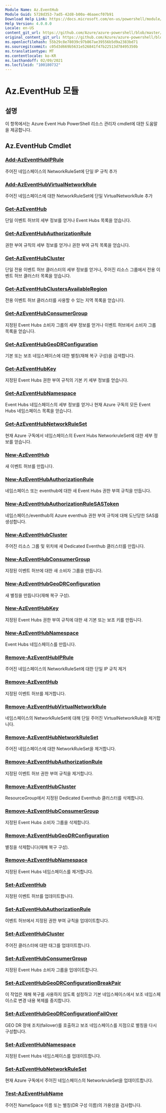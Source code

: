 ```yaml
---
Module Name: Az.EventHub
Module Guid: 5728d353-7ad5-42d8-b00a-46aaecf07b91
Download Help Link: https://docs.microsoft.com/en-us/powershell/module/az.eventhub
Help Version: 4.0.0.0
Locale: en-US
content_git_url: https://github.com/Azure/azure-powershell/blob/master/src/EventHub/EventHub/help/Az.EventHub.md
original_content_git_url: https://github.com/Azure/azure-powershell/blob/master/src/EventHub/EventHub/help/Az.EventHub.md
ms.openlocfilehash: 55b29c8e78039c97b867ae39556b5d9a2383bd71
ms.sourcegitcommit: c05d3d669b5631e526841f47b22513d78495350b
ms.translationtype: MT
ms.contentlocale: ko-KR
ms.lasthandoff: 02/09/2021
ms.locfileid: "100180732"
---
```

# Az.EventHub 모듈
## 설명
이 항목에서는 Azure Event Hub PowerShell 리소스 관리자 cmdlet에 대한 도움말을 제공합니다.

## Az.EventHub Cmdlet
### [Add-AzEventHubIPRule](Add-AzEventHubIPRule.md)
주어진 네임스페이스의 NetworkRuleSet에 단일 IP 규칙 추가

### [Add-AzEventHubVirtualNetworkRule](Add-AzEventHubVirtualNetworkRule.md)
주어진 네임스페이스에 대한 NetworkRuleSet에 단일 VirtualNetworkRule 추가

### [Get-AzEventHub](Get-AzEventHub.md)
단일 이벤트 허브의 세부 정보를 얻거나 Event Hubs 목록을 얻습니다.

### [Get-AzEventHubAuthorizationRule](Get-AzEventHubAuthorizationRule.md)
권한 부여 규칙의 세부 정보를 얻거나 권한 부여 규칙 목록을 얻습니다.

### [Get-AzEventHubCluster](Get-AzEventHubCluster.md)
단일 전용 이벤트 허브 클러스터의 세부 정보를 얻거나, 주어진 리소스 그룹에서 전용 이벤트 허브 클러스터 목록을 얻습니다.

### [Get-AzEventHubClustersAvailableRegion](Get-AzEventHubClustersAvailableRegion.md)
전용 이벤트 허브 클러스터를 사용할 수 있는 지역 목록을 얻습니다.

### [Get-AzEventHubConsumerGroup](Get-AzEventHubConsumerGroup.md)
지정된 Event Hubs 소비자 그룹의 세부 정보를 얻거나 이벤트 허브에서 소비자 그룹 목록을 얻습니다.

### [Get-AzEventHubGeoDRConfiguration](Get-AzEventHubGeoDRConfiguration.md)
기본 또는 보조 네임스페이스에 대한 별칭(재해 복구 구성)을 검색합니다.

### [Get-AzEventHubKey](Get-AzEventHubKey.md)
지정된 Event Hubs 권한 부여 규칙의 기본 키 세부 정보를 얻습니다.

### [Get-AzEventHubNamespace](Get-AzEventHubNamespace.md)
Event Hubs 네임스페이스의 세부 정보를 얻거나 현재 Azure 구독의 모든 Event Hubs 네임스페이스 목록을 얻습니다.

### [Get-AzEventHubNetworkRuleSet](Get-AzEventHubNetworkRuleSet.md)
현재 Azure 구독에서 네임스페이스의 Event Hubs NetworkruleSet에 대한 세부 정보를 얻습니다.

### [New-AzEventHub](New-AzEventHub.md)
새 이벤트 허브를 만듭니다.

### [New-AzEventHubAuthorizationRule](New-AzEventHubAuthorizationRule.md)
네임스페이스 또는 eventhub에 대한 새 Event Hubs 권한 부여 규칙을 만듭니다.

### [New-AzEventHubAuthorizationRuleSASToken](New-AzEventHubAuthorizationRuleSASToken.md)
네임스페이스/eventhub의 Azure eventhub 권한 부여 규칙에 대해 도난당한 SAS를 생성합니다.

### [New-AzEventHubCluster](New-AzEventHubCluster.md)
주어진 리소스 그룹 및 위치에 새 Dedicated Eventhub 클러스터를 만듭니다.

### [New-AzEventHubConsumerGroup](New-AzEventHubConsumerGroup.md)
지정된 이벤트 허브에 대한 새 소비자 그룹을 만듭니다.

### [New-AzEventHubGeoDRConfiguration](New-AzEventHubGeoDRConfiguration.md)
새 별칭을 만듭니다(재해 복구 구성).

### [New-AzEventHubKey](New-AzEventHubKey.md)
지정된 Event Hubs 권한 부여 규칙에 대한 새 기본 또는 보조 키를 만듭니다.

### [New-AzEventHubNamespace](New-AzEventHubNamespace.md)
Event Hubs 네임스페이스를 만듭니다.

### [Remove-AzEventHubIPRule](Remove-AzEventHubIPRule.md)
주어진 네임스페이스의 NetworkRuleSet에 대한 단일 IP 규칙 제거

### [Remove-AzEventHub](Remove-AzEventHub.md)
지정된 이벤트 허브를 제거합니다.

### [Remove-AzEventHubVirtualNetworkRule](Remove-AzEventHubVirtualNetworkRule.md)
네임스페이스의 NetworkRuleSet에 대해 단일 주어진 VirtualNetworkRule을 제거합니다.

### [Remove-AzEventHubNetworkRuleSet](Remove-AzEventHubNetworkRuleSet.md)
주어진 네임스페이스에 대한 NetworkRuleSet을 제거합니다.

### [Remove-AzEventHubAuthorizationRule](Remove-AzEventHubAuthorizationRule.md)
지정된 이벤트 허브 권한 부여 규칙을 제거합니다.

### [Remove-AzEventHubCluster](Remove-AzEventHubCluster.md)
ResourceGroup에서 지정된 Dedicated Eventhub 클러스터를 삭제합니다.

### [Remove-AzEventHubConsumerGroup](Remove-AzEventHubConsumerGroup.md)
지정된 Event Hubs 소비자 그룹을 삭제합니다.

### [Remove-AzEventHubGeoDRConfiguration](Remove-AzEventHubGeoDRConfiguration.md)
별칭을 삭제합니다(재해 복구 구성).

### [Remove-AzEventHubNamespace](Remove-AzEventHubNamespace.md)
지정된 Event Hubs 네임스페이스를 제거합니다.

### [Set-AzEventHub](Set-AzEventHub.md)
지정된 이벤트 허브를 업데이트합니다.

### [Set-AzEventHubAuthorizationRule](Set-AzEventHubAuthorizationRule.md)
이벤트 허브에서 지정된 권한 부여 규칙을 업데이트합니다.

### [Set-AzEventHubCluster](Set-AzEventHubCluster.md)
주어진 클러스터에 대한 태그를 업데이트합니다.

### [Set-AzEventHubConsumerGroup](Set-AzEventHubConsumerGroup.md)
지정된 Event Hubs 소비자 그룹을 업데이트합니다.

### [Set-AzEventHubGeoDRConfigurationBreakPair](Set-AzEventHubGeoDRConfigurationBreakPair.md)
이 작업은 재해 복구를 사용하지 않도록 설정하고 기본 네임스페이스에서 보조 네임스페이스로 변경 내용 복제를 중지합니다.

### [Set-AzEventHubGeoDRConfigurationFailOver](Set-AzEventHubGeoDRConfigurationFailOver.md)
GEO DR 장애 조치(failover)를 호출하고 보조 네임스페이스를 지점으로 별칭을 다시 구성합니다.

### [Set-AzEventHubNamespace](Set-AzEventHubNamespace.md)
지정된 Event Hubs 네임스페이스를 업데이트합니다.

### [Set-AzEventHubNetworkRuleSet](Set-AzEventHubNetworkRuleSet.md)
현재 Azure 구독에서 주어진 네임스페이스의 NetworkruleSet을 업데이트합니다.

### [Test-AzEventHubName](Test-AzEventHubName.md)
주어진 NameSpace 이름 또는 별칭(DR 구성 이름)의 가용성을 검사합니다.

